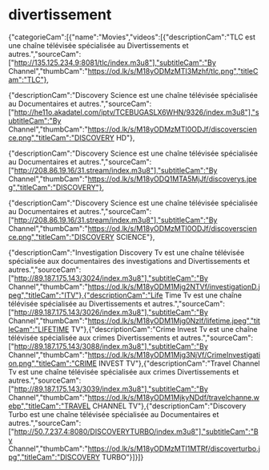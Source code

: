 # divertissement
{"categorieCam":[{"name":"Movies","videos":[{"descriptionCam":"TLC est une chaîne télévisée spécialisée au Divertissements et autres.","sourceCam":["http://135.125.234.9:8081/tlc/index.m3u8"],"subtitleCam":"By Channel","thumbCam":"https://od.lk/s/M18yODMzMTI3Mzhf/tlc.png","titleCam":"TLC"},

{"descriptionCam":"Discovery Science est une chaîne télévisée spécialisée au Documentaires et autres.","sourceCam":["http://he11o.akadatel.com/iptv/TCEBUGASLX6WHN/9326/index.m3u8"],"subtitleCam":"By Channel","thumbCam":"https://od.lk/s/M18yODMzMTI0ODJf/discoverscience.png","titleCam":"DISCOVERY HD"},

{"descriptionCam":"Discovery Science est une chaîne télévisée spécialisée au Documentaires et autres.","sourceCam":["http://208.86.19.16/31.stream/index.m3u8"],"subtitleCam":"By Channel","thumbCam":"https://od.lk/s/M18yODQ1MTA5MjJf/discoverys.jpeg","titleCam":"DISCOVERY"},



{"descriptionCam":"Discovery Science est une chaîne télévisée spécialisée au Documentaires et autres.","sourceCam":["http://208.86.19.16/31.stream/index.m3u8"],"subtitleCam":"By Channel","thumbCam":"https://od.lk/s/M18yODMzMTI0ODJf/discoverscience.png","titleCam":"DISCOVERY SCIENCE"},




{"descriptionCam":"Investigation Discovery Tv est une chaîne télévisée spécialisée aux documentaires des investigations and Divertissements et autres.","sourceCam":["http://89.187.175.143/3024/index.m3u8"],"subtitleCam":"By Channel","thumbCam":"https://od.lk/s/M18yODM1Mjg2NTVf/investigationD.jpeg","titleCam":"ITV"},{"descriptionCam":"Life Time Tv est une chaîne télévisée spécialisée au Divertissements et autres.","sourceCam":["http://89.187.175.143/3026/index.m3u8"],"subtitleCam":"By Channel","thumbCam":"https://od.lk/s/M18yODM1Mjg0Nzlf/lifetime.jpeg","titleCam":"LIFETIME TV"},{"descriptionCam":"Crime Invest Tv est une chaîne télévisée spécialisée aux crimes Divertissements et autres.","sourceCam":["http://89.187.175.143/3088/index.m3u8"],"subtitleCam":"By Channel","thumbCam":"https://od.lk/s/M18yODM1Mjg3NjVf/CrimeInvestigation.png","titleCam":"CRIME INVEST TV"},{"descriptionCam":"Travel Channel Tv est une chaîne télévisée spécialisée aux crimes Divertissements et autres.","sourceCam":["http://89.187.175.143/3039/index.m3u8"],"subtitleCam":"By Channel","thumbCam":"https://od.lk/s/M18yODM1MjkyNDdf/travelchanne.webp","titleCam":"TRAVEL CHANNEL TV"},{"descriptionCam":"Discovery Turbo est une chaîne télévisée spécialisée au Documentaires et autres.","sourceCam":["http://50.7.237.4:8080/DISCOVERYTURBO/index.m3u8"],"subtitleCam":"By Channel","thumbCam":"https://od.lk/s/M18yODMzMTI1MTRf/discoverturbo.jpg","titleCam":"DISCOVERY TURBO"}]}]}


